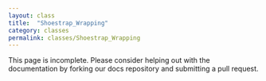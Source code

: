 ```yaml
---
layout: class
title:  "Shoestrap_Wrapping"
category: classes
permalink: classes/Shoestrap_Wrapping
---
```


This page is incomplete. Please consider helping out with the documentation by forking our docs repository and submitting a pull request.
